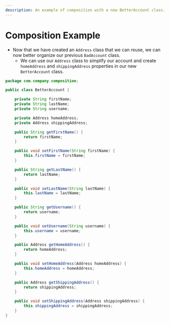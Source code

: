 ```yaml
---
description: An example of composition with a new BetterAccount class.
---
```


# Composition Example

* Now that we have created an `Address` class that we can reuse, we can now better organize our previous `BadAccount` class.
  * We can use our `Address` class to simplify our account and create `homeAddress` and `shippingAddress` properties in our new `BetterAccount` class.

```java
package com.company.composition;

public class BetterAccount {

    private String firstName;
    private String lastName;
    private String username;

    private Address homeAddress;
    private Address shippingAddress;

    public String getFirstName() {
        return firstName;
    }

    public void setFirstName(String firstName) {
        this.firstName = firstName;
    }

    public String getLastName() {
        return lastName;
    }

    public void setLastName(String lastName) {
        this.lastName = lastName;
    }

    public String getUsername() {
        return username;
    }

    public void setUsername(String username) {
        this.username = username;
    }

    public Address getHomeAddress() {
        return homeAddress;
    }

    public void setHomeAddress(Address homeAddress) {
        this.homeAddress = homeAddress;
    }

    public Address getShippingAddress() {
        return shippingAddress;
    }

    public void setShippingAddress(Address shippingAddress) {
        this.shippingAddress = shippingAddress;
    }
}
```

